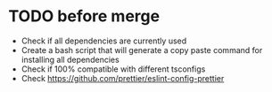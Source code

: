 # TODO before merge

* Check if all dependencies are currently used
* Create a bash script that will generate a copy paste command for installing all dependencies
* Check if 100% compatible with different tsconfigs
* Check https://github.com/prettier/eslint-config-prettier
